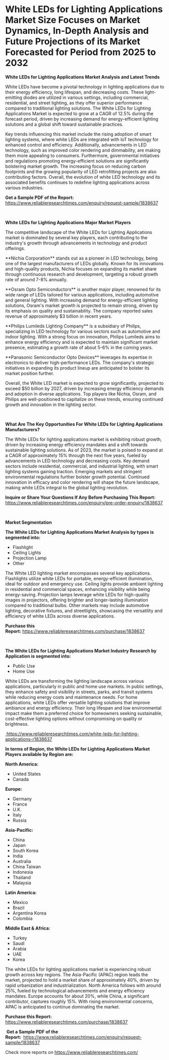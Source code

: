 <p><h1>White LEDs for Lighting Applications Market Size Focuses on Market Dynamics, In-Depth Analysis and Future Projections of its Market Forecasted for Period from 2025 to 2032</h1></p><p><strong>White LEDs for Lighting Applications Market Analysis and Latest Trends</strong></p>
<p><p>White LEDs have become a pivotal technology in lighting applications due to their energy efficiency, long lifespan, and decreasing costs. These light-emitting diodes are utilized in various settings, including commercial, residential, and street lighting, as they offer superior performance compared to traditional lighting solutions. The White LEDs for Lighting Applications Market is expected to grow at a CAGR of 12.5% during the forecast period, driven by increasing demand for energy-efficient lighting solutions and a global shift toward sustainable practices.</p><p>Key trends influencing this market include the rising adoption of smart lighting systems, where white LEDs are integrated with IoT technology for enhanced control and efficiency. Additionally, advancements in LED technology, such as improved color rendering and dimmability, are making them more appealing to consumers. Furthermore, governmental initiatives and regulations promoting energy-efficient solutions are significantly bolstering market growth. The increasing focus on reducing carbon footprints and the growing popularity of LED retrofitting projects are also contributing factors. Overall, the evolution of white LED technology and its associated benefits continues to redefine lighting applications across various industries.</p></p>
<p><strong>Get a Sample PDF of the Report:&nbsp;</strong> <a href="https://www.reliableresearchtimes.com/enquiry/request-sample/1838637?utm_campaign=2205&utm_medium=2&utm_source=Github&utm_content=ia&utm_term=05042025&utm_id=white-leds-for-lighting-applications">https://www.reliableresearchtimes.com/enquiry/request-sample/1838637</a></p>
<p>&nbsp;</p>
<p><strong>White LEDs for Lighting Applications Major Market Players</strong></p>
<p><p>The competitive landscape of the White LEDs for Lighting Applications market is dominated by several key players, each contributing to the industry's growth through advancements in technology and product offerings.</p><p>**Nichia Corporation** stands out as a pioneer in LED technology, being one of the largest manufacturers of LEDs globally. Known for its innovations and high-quality products, Nichia focuses on expanding its market share through continuous research and development, targeting a robust growth rate of around 7-8% annually.</p><p>**Osram Opto Semiconductors** is another major player, renowned for its wide range of LEDs tailored for various applications, including automotive and general lighting. With increasing demand for energy-efficient lighting solutions, Osram's market growth is projected to remain strong, driven by its emphasis on quality and sustainability. The company reported sales revenue of approximately $3 billion in recent years.</p><p>**Philips Lumileds Lighting Company** is a subsidiary of Philips, specializing in LED technology for various sectors such as automotive and indoor lighting. With a strong focus on innovation, Philips Lumileds aims to enhance energy efficiency and is expected to maintain significant market presence, estimating a growth rate of about 5-6% in the coming years.</p><p>**Panasonic Semiconductor Opto Devices** leverages its expertise in electronics to deliver high-performance LEDs. The company's strategic initiatives in expanding its product lineup are anticipated to bolster its market position further.</p><p>Overall, the White LED market is expected to grow significantly, projected to exceed $50 billion by 2027, driven by increasing energy efficiency demands and adoption in diverse applications. Top players like Nichia, Osram, and Philips are well-positioned to capitalize on these trends, ensuring continued growth and innovation in the lighting sector.</p></p>
<p>&nbsp;</p>
<p><strong>What Are The Key Opportunities For White LEDs for Lighting Applications Manufacturers?</strong></p>
<p><p>The White LEDs for lighting applications market is exhibiting robust growth, driven by increasing energy efficiency mandates and a shift towards sustainable lighting solutions. As of 2023, the market is poised to expand at a CAGR of approximately 15% through the next five years, fueled by advancements in LED technology and decreasing costs. Key demand sectors include residential, commercial, and industrial lighting, with smart lighting systems gaining traction. Emerging markets and stringent environmental regulations further bolster growth potential. Continued innovation in efficacy and color rendering will shape the future landscape, making white LEDs integral to the global lighting revolution.</p></p>
<p><strong>Inquire or Share Your Questions If Any Before Purchasing This Report:</strong> <a href="https://www.reliableresearchtimes.com/enquiry/pre-order-enquiry/1838637?utm_campaign=2205&utm_medium=2&utm_source=Github&utm_content=ia&utm_term=05042025&utm_id=white-leds-for-lighting-applications">https://www.reliableresearchtimes.com/enquiry/pre-order-enquiry/1838637</a></p>
<p>&nbsp;</p>
<p><strong>Market Segmentation</strong></p>
<p><strong>The White LEDs for Lighting Applications Market Analysis by types is segmented into:</strong></p>
<p><ul><li>Flashlight</li><li>Ceiling Lights</li><li>Projection Lamp</li><li>Other</li></ul></p>
<p><p>The White LED lighting market encompasses several key applications. Flashlights utilize white LEDs for portable, energy-efficient illumination, ideal for outdoor and emergency use. Ceiling lights provide ambient lighting in residential and commercial spaces, enhancing visibility while being energy-saving. Projection lamps leverage white LEDs for high-quality images in projectors, offering brighter and longer-lasting illumination compared to traditional bulbs. Other markets may include automotive lighting, decorative fixtures, and streetlights, showcasing the versatility and efficiency of white LEDs across diverse applications.</p></p>
<p><strong>Purchase this Report:&nbsp;</strong><a href="https://www.reliableresearchtimes.com/purchase/1838637?utm_campaign=2205&utm_medium=2&utm_source=Github&utm_content=ia&utm_term=05042025&utm_id=white-leds-for-lighting-applications">https://www.reliableresearchtimes.com/purchase/1838637</a></p>
<p>&nbsp;</p>
<p><strong>The White LEDs for Lighting Applications Market Industry Research by Application is segmented into:</strong></p>
<p><ul><li>Public Use</li><li>Home Use</li></ul></p>
<p><p>White LEDs are transforming the lighting landscape across various applications, particularly in public and home use markets. In public settings, they enhance safety and visibility in streets, parks, and transit systems while reducing energy costs and maintenance needs. For home applications, white LEDs offer versatile lighting solutions that improve ambiance and energy efficiency. Their long lifespan and low environmental impact make them a preferred choice for homeowners seeking sustainable, cost-effective lighting options without compromising on quality or brightness.</p></p>
<p><a href="https://www.reliableresearchtimes.com/white-leds-for-lighting-applications-r1838637?utm_campaign=2205&utm_medium=2&utm_source=Github&utm_content=ia&utm_term=05042025&utm_id=white-leds-for-lighting-applications">&nbsp;https://www.reliableresearchtimes.com/white-leds-for-lighting-applications-r1838637</a></p>
<p><strong>In terms of Region, the White LEDs for Lighting Applications Market Players available by Region are:</strong></p>
<p>
    <p> <strong> North America: </strong>
        <ul>
            <li>United States</li>
            <li>Canada</li>
        </ul>
        </p> 
    <p> <strong> Europe: </strong>
        <ul>
            <li>Germany</li>
            <li>France</li>
            <li>U.K.</li>
            <li>Italy</li>
            <li>Russia</li>
        </ul>
        </p> 
    <p> <strong> Asia-Pacific: </strong>
        <ul>
            <li>China</li>
            <li>Japan</li>
            <li>South Korea</li>
            <li>India</li>
            <li>Australia</li>
            <li>China Taiwan</li>
            <li>Indonesia</li>
            <li>Thailand</li>
            <li>Malaysia</li>
        </ul>
        </p> 
    <p> <strong> Latin America: </strong>
        <ul>
            <li>Mexico</li>
            <li>Brazil</li>
            <li>Argentina Korea</li>
            <li>Colombia</li>
        </ul>
        </p> 
    <p> <strong> Middle East & Africa: </strong>
        <ul>
            <li>Turkey</li>
            <li>Saudi</li>
            <li>Arabia</li>
            <li>UAE</li>
            <li>Korea</li>
        </ul>
    </p>
    </p>
<p><p>The white LEDs for lighting applications market is experiencing robust growth across key regions. The Asia-Pacific (APAC) region leads the market, projected to hold a market share of approximately 40%, driven by rapid urbanization and industrialization. North America follows with around 25%, fueled by technological advancements and energy efficiency mandates. Europe accounts for about 20%, while China, a significant contributor, captures roughly 15%. With rising environmental concerns, APAC is anticipated to continue dominating the market.</p></p>
<p><strong>Purchase this Report: </strong><a href="https://www.reliableresearchtimes.com/purchase/1838637?utm_campaign=2205&utm_medium=2&utm_source=Github&utm_content=ia&utm_term=05042025&utm_id=white-leds-for-lighting-applications">https://www.reliableresearchtimes.com/purchase/1838637</a></p>
<p>&nbsp;<strong>Get a Sample PDF of the Report:&nbsp;&nbsp;</strong><a href="https://www.reliableresearchtimes.com/enquiry/request-sample/1838637?utm_campaign=2205&utm_medium=2&utm_source=Github&utm_content=ia&utm_term=05042025&utm_id=white-leds-for-lighting-applications">https://www.reliableresearchtimes.com/enquiry/request-sample/1838637</a></p>
<p><strong></strong></p>
<p>Check more reports on <a href="https://www.reliableresearchtimes.com/?utm_campaign=2205&utm_medium=2&utm_source=Github&utm_content=ia&utm_term=05042025&utm_id=white-leds-for-lighting-applications">https://www.reliableresearchtimes.com/</a></p>